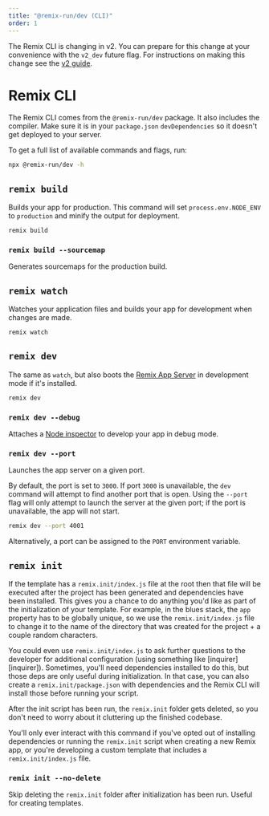 ```yaml
---
title: "@remix-run/dev (CLI)"
order: 1
---
```


<docs-warning>

The Remix CLI is changing in v2.
You can prepare for this change at your convenience with the `v2_dev` future flag.
For instructions on making this change see the [v2 guide][v2-guide].

</docs-warning>

# Remix CLI

The Remix CLI comes from the `@remix-run/dev` package. It also includes the compiler. Make sure it is in your `package.json` `devDependencies` so it doesn't get deployed to your server.

To get a full list of available commands and flags, run:

```sh
npx @remix-run/dev -h
```

## `remix build`

Builds your app for production. This command will set `process.env.NODE_ENV` to `production` and minify the output for deployment.

```sh
remix build
```

### `remix build --sourcemap`

Generates sourcemaps for the production build.

## `remix watch`

Watches your application files and builds your app for development when changes are made.

```sh
remix watch
```

## `remix dev`

The same as `watch`, but also boots the [Remix App Server][remix-app-server] in development mode if it's installed.

```sh
remix dev
```

### `remix dev --debug`

Attaches a [Node inspector][node-inspector] to develop your app in debug mode.

### `remix dev --port`

Launches the app server on a given port.

By default, the port is set to `3000`. If port `3000` is unavailable, the `dev` command will attempt to find another port that is open. Using the `--port` flag will only attempt to launch the server at the given port; if the port is unavailable, the app will not start.

```sh
remix dev --port 4001
```

Alternatively, a port can be assigned to the `PORT` environment variable.

## `remix init`

If the template has a `remix.init/index.js` file at the root then that file will be executed after the project has been generated and dependencies have been installed. This gives you a chance to do anything you'd like as part of the initialization of your template. For example, in the blues stack, the `app` property has to be globally unique, so we use the `remix.init/index.js` file to change it to the name of the directory that was created for the project + a couple random characters.

You could even use `remix.init/index.js` to ask further questions to the developer for additional configuration (using something like \[inquirer]\[inquirer]). Sometimes, you'll need dependencies installed to do this, but those deps are only useful during initialization. In that case, you can also create a `remix.init/package.json` with dependencies and the Remix CLI will install those before running your script.

After the init script has been run, the `remix.init` folder gets deleted, so you don't need to worry about it cluttering up the finished codebase.

<docs-info>You'll only ever interact with this command if you've opted out of installing dependencies or running the `remix.init` script when creating a new Remix app, or you're developing a custom template that includes a `remix.init/index.js` file.</docs-info>

### `remix init --no-delete`

Skip deleting the `remix.init` folder after initialization has been run. Useful for creating templates.

[remix-app-server]: ./serve
[node-inspector]: https://nodejs.org/en/docs/guides/debugging-getting-started
[templates-folder-of-the-remix-repository]: https://github.com/remix-run/remix/tree/main/templates
[v2-guide]: ../pages/v2
